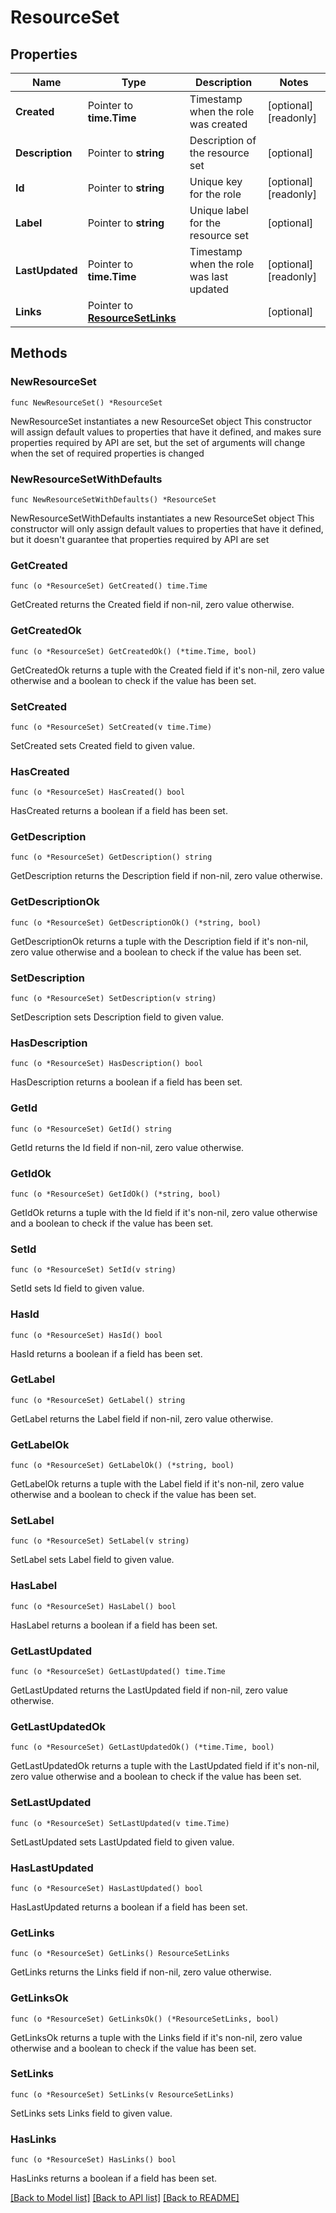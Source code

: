 # ResourceSet

## Properties

Name | Type | Description | Notes
------------ | ------------- | ------------- | -------------
**Created** | Pointer to **time.Time** | Timestamp when the role was created | [optional] [readonly] 
**Description** | Pointer to **string** | Description of the resource set | [optional] 
**Id** | Pointer to **string** | Unique key for the role | [optional] [readonly] 
**Label** | Pointer to **string** | Unique label for the resource set | [optional] 
**LastUpdated** | Pointer to **time.Time** | Timestamp when the role was last updated | [optional] [readonly] 
**Links** | Pointer to [**ResourceSetLinks**](ResourceSetLinks.md) |  | [optional] 

## Methods

### NewResourceSet

`func NewResourceSet() *ResourceSet`

NewResourceSet instantiates a new ResourceSet object
This constructor will assign default values to properties that have it defined,
and makes sure properties required by API are set, but the set of arguments
will change when the set of required properties is changed

### NewResourceSetWithDefaults

`func NewResourceSetWithDefaults() *ResourceSet`

NewResourceSetWithDefaults instantiates a new ResourceSet object
This constructor will only assign default values to properties that have it defined,
but it doesn't guarantee that properties required by API are set

### GetCreated

`func (o *ResourceSet) GetCreated() time.Time`

GetCreated returns the Created field if non-nil, zero value otherwise.

### GetCreatedOk

`func (o *ResourceSet) GetCreatedOk() (*time.Time, bool)`

GetCreatedOk returns a tuple with the Created field if it's non-nil, zero value otherwise
and a boolean to check if the value has been set.

### SetCreated

`func (o *ResourceSet) SetCreated(v time.Time)`

SetCreated sets Created field to given value.

### HasCreated

`func (o *ResourceSet) HasCreated() bool`

HasCreated returns a boolean if a field has been set.

### GetDescription

`func (o *ResourceSet) GetDescription() string`

GetDescription returns the Description field if non-nil, zero value otherwise.

### GetDescriptionOk

`func (o *ResourceSet) GetDescriptionOk() (*string, bool)`

GetDescriptionOk returns a tuple with the Description field if it's non-nil, zero value otherwise
and a boolean to check if the value has been set.

### SetDescription

`func (o *ResourceSet) SetDescription(v string)`

SetDescription sets Description field to given value.

### HasDescription

`func (o *ResourceSet) HasDescription() bool`

HasDescription returns a boolean if a field has been set.

### GetId

`func (o *ResourceSet) GetId() string`

GetId returns the Id field if non-nil, zero value otherwise.

### GetIdOk

`func (o *ResourceSet) GetIdOk() (*string, bool)`

GetIdOk returns a tuple with the Id field if it's non-nil, zero value otherwise
and a boolean to check if the value has been set.

### SetId

`func (o *ResourceSet) SetId(v string)`

SetId sets Id field to given value.

### HasId

`func (o *ResourceSet) HasId() bool`

HasId returns a boolean if a field has been set.

### GetLabel

`func (o *ResourceSet) GetLabel() string`

GetLabel returns the Label field if non-nil, zero value otherwise.

### GetLabelOk

`func (o *ResourceSet) GetLabelOk() (*string, bool)`

GetLabelOk returns a tuple with the Label field if it's non-nil, zero value otherwise
and a boolean to check if the value has been set.

### SetLabel

`func (o *ResourceSet) SetLabel(v string)`

SetLabel sets Label field to given value.

### HasLabel

`func (o *ResourceSet) HasLabel() bool`

HasLabel returns a boolean if a field has been set.

### GetLastUpdated

`func (o *ResourceSet) GetLastUpdated() time.Time`

GetLastUpdated returns the LastUpdated field if non-nil, zero value otherwise.

### GetLastUpdatedOk

`func (o *ResourceSet) GetLastUpdatedOk() (*time.Time, bool)`

GetLastUpdatedOk returns a tuple with the LastUpdated field if it's non-nil, zero value otherwise
and a boolean to check if the value has been set.

### SetLastUpdated

`func (o *ResourceSet) SetLastUpdated(v time.Time)`

SetLastUpdated sets LastUpdated field to given value.

### HasLastUpdated

`func (o *ResourceSet) HasLastUpdated() bool`

HasLastUpdated returns a boolean if a field has been set.

### GetLinks

`func (o *ResourceSet) GetLinks() ResourceSetLinks`

GetLinks returns the Links field if non-nil, zero value otherwise.

### GetLinksOk

`func (o *ResourceSet) GetLinksOk() (*ResourceSetLinks, bool)`

GetLinksOk returns a tuple with the Links field if it's non-nil, zero value otherwise
and a boolean to check if the value has been set.

### SetLinks

`func (o *ResourceSet) SetLinks(v ResourceSetLinks)`

SetLinks sets Links field to given value.

### HasLinks

`func (o *ResourceSet) HasLinks() bool`

HasLinks returns a boolean if a field has been set.


[[Back to Model list]](../README.md#documentation-for-models) [[Back to API list]](../README.md#documentation-for-api-endpoints) [[Back to README]](../README.md)


